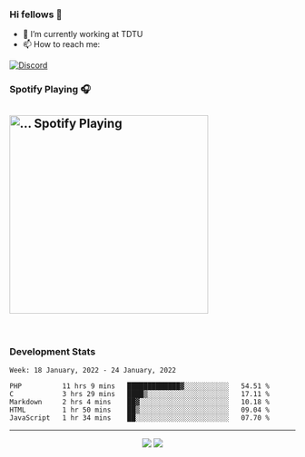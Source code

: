 ### Hi fellows 👋

- 🔭 I’m currently working at TDTU
- 📫 How to reach me:
<a href = "https://discordapp.com/users/517725152327499806">
  <img align="center" src="https://discord.c99.nl/widget/theme-4/517725152327499806.png" alt="Discord"/>
</a>


### Spotify Playing 🎧
[<img src="https://spotify-readme-git-master-maoleng.vercel.app/api/spotify-playing" alt="... Spotify Playing" width="350" />](https://open.spotify.com/user/...)
---
<br>

### Development Stats
<!--START_SECTION:waka-->
```text
Week: 18 January, 2022 - 24 January, 2022

PHP          11 hrs 9 mins   █████████████▓░░░░░░░░░░░   54.51 % 
C            3 hrs 29 mins   ████▒░░░░░░░░░░░░░░░░░░░░   17.11 % 
Markdown     2 hrs 4 mins    ██▓░░░░░░░░░░░░░░░░░░░░░░   10.18 % 
HTML         1 hr 50 mins    ██▒░░░░░░░░░░░░░░░░░░░░░░   09.04 % 
JavaScript   1 hr 34 mins    ██░░░░░░░░░░░░░░░░░░░░░░░   07.70 % 
```
<!--END_SECTION:waka-->

---
<p align = "center">
  <img src = "https://github-readme-stats.vercel.app/api?username=maoleng&theme=radical&line_height=27">
  <img src = "https://github-readme-stats.vercel.app/api/top-langs/?username=maoleng&layout=compact&theme=radical">
</p>
